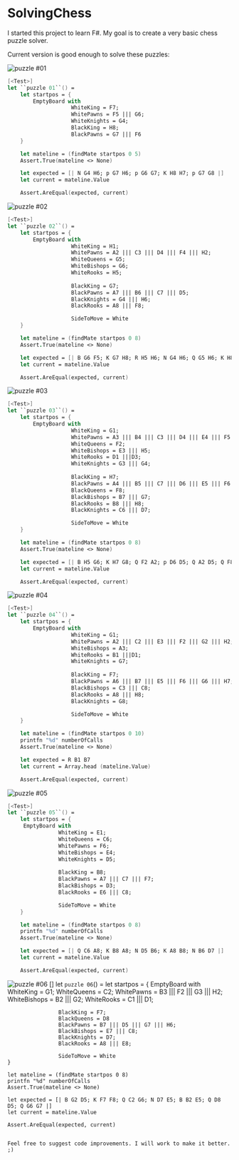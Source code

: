 SolvingChess
============

I started this project to learn F#. My goal is to create a very basic chess puzzle solver.

Current version is good enough to solve these puzzles:

![puzzle #01](/assets/01.jpg)

````fsharp
[<Test>]
let ``puzzle 01``() =
    let startpos = { 
        EmptyBoard with 
                    WhiteKing = F7;
                    WhitePawns = F5 ||| G6;
                    WhiteKnights = G4;
                    BlackKing = H8;
                    BlackPawns = G7 ||| F6
    }

    let mateline = (findMate startpos 0 5)
    Assert.True(mateline <> None)

    let expected = [| N G4 H6; p G7 H6; p G6 G7; K H8 H7; p G7 G8 |]
    let current = mateline.Value

    Assert.AreEqual(expected, current)

````

![puzzle #02](/assets/02.jpg)

````fsharp
[<Test>]
let ``puzzle 02``() =
    let startpos = { 
        EmptyBoard with 
                    WhiteKing = H1;
                    WhitePawns = A2 ||| C3 ||| D4 ||| F4 ||| H2;
                    WhiteQueens = G5;
                    WhiteBishops = G6;
                    WhiteRooks = H5;
                
                    BlackKing = G7;
                    BlackPawns = A7 ||| B6 ||| C7 ||| D5;
                    BlackKnights = G4 ||| H6;
                    BlackRooks = A8 ||| F8;

                    SideToMove = White
    }

    let mateline = (findMate startpos 0 8)
    Assert.True(mateline <> None)

    let expected = [| B G6 F5; K G7 H8; R H5 H6; N G4 H6; Q G5 H6; K H8 G8; Q H6 H7 |]
    let current = mateline.Value

    Assert.AreEqual(expected, current)
````

![puzzle #03](/assets/03.jpg)

````fsharp
[<Test>]
let ``puzzle 03``() =
    let startpos = { 
        EmptyBoard with 
                    WhiteKing = G1;
                    WhitePawns = A3 ||| B4 ||| C3 ||| D4 ||| E4 ||| F5 ||| G2 ||| H3;
                    WhiteQueens = F2;
                    WhiteBishops = E3 ||| H5;
                    WhiteRooks = D1 |||D3;
                    WhiteKnights = G3 ||| G4;
                
                    BlackKing = H7;
                    BlackPawns = A4 ||| B5 ||| C7 ||| D6 ||| E5 ||| F6 ||| G5 ||| H6;
                    BlackQueens = F8;
                    BlackBishops = B7 ||| G7;
                    BlackRooks = B8 ||| H8;
                    BlackKnights = C6 ||| D7;

                    SideToMove = White
    }

    let mateline = (findMate startpos 0 8)
    Assert.True(mateline <> None)

    let expected = [| B H5 G6; K H7 G8; Q F2 A2; p D6 D5; Q A2 D5; Q F8 F7; Q D5 F7 |]
    let current = mateline.Value

    Assert.AreEqual(expected, current)
````
![puzzle #04](/assets/04.jpg)

````fsharp
[<Test>]
let ``puzzle 04``() = 
    let startpos = { 
        EmptyBoard with 
                    WhiteKing = G1;
                    WhitePawns = A2 ||| C2 ||| E3 ||| F2 ||| G2 ||| H2;
                    WhiteBishops = A3;
                    WhiteRooks = B1 |||D1;
                    WhiteKnights = G7;
                
                    BlackKing = F7;
                    BlackPawns = A6 ||| B7 ||| E5 ||| F6 ||| G6 ||| H7;
                    BlackBishops = C3 ||| C8;
                    BlackRooks = A8 ||| H8;
                    BlackKnights = G8;

                    SideToMove = White
    }

    let mateline = (findMate startpos 0 10)
    printfn "%d" numberOfCalls
    Assert.True(mateline <> None)

    let expected = R B1 B7
    let current = Array.head (mateline.Value)

    Assert.AreEqual(expected, current)

````

![puzzle #05](/assets/05.jpg)
````fsharp
[<Test>]
let ``puzzle 05``() =
    let startpos = { 
     EmptyBoard with 
                WhiteKing = E1;
                WhiteQueens = C6;
                WhitePawns = F6;
                WhiteBishops = E4;
                WhiteKnights = D5;
                
                BlackKing = B8;
                BlackPawns = A7 ||| C7 ||| F7;
                BlackBishops = D3;
                BlackRooks = E6 ||| C8;

                SideToMove = White
    }

    let mateline = (findMate startpos 0 8)
    printfn "%d" numberOfCalls
    Assert.True(mateline <> None)

    let expected = [| Q C6 A8; K B8 A8; N D5 B6; K A8 B8; N B6 D7 |]
    let current = mateline.Value

    Assert.AreEqual(expected, current)
````

![puzzle #06](/assets/06.jpg)
[<Test>]
let ``puzzle 06``() =
    let startpos = { 
        EmptyBoard with 
                    WhiteKing = G1;
                    WhiteQueens = C2;
                    WhitePawns = B3 ||| F2 ||| G3 ||| H2;
                    WhiteBishops = B2 ||| G2;
                    WhiteRooks = C1 ||| D1;
                
                    BlackKing = F7;
                    BlackQueens = D8
                    BlackPawns = B7 ||| D5 ||| G7 ||| H6;
                    BlackBishops = E7 ||| C8;
                    BlackKnights = D7;
                    BlackRooks = A8 ||| E8;

                    SideToMove = White
    }

    let mateline = (findMate startpos 0 8)
    printfn "%d" numberOfCalls
    Assert.True(mateline <> None)

    let expected = [| B G2 D5; K F7 F8; Q C2 G6; N D7 E5; B B2 E5; Q D8 D5; Q G6 G7 |]
    let current = mateline.Value

    Assert.AreEqual(expected, current)
````

Feel free to suggest code improvements. I will work to make it better. ;)
